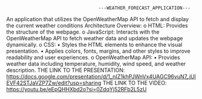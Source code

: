                                       ---WEATHER_FORECAST_APPLICATION---
An application that utilizes the OpenWeatherMap API to fetch and display the current weather conditions 
Architecture Overview:
      o	HTML: Provides the structure of the webpage.
      o	JavaScript: Interacts with the OpenWeatherMap API to fetch weather data and updates the webpage dynamically.
      o	CSS:
       •	Styles the HTML elements to enhance the visual presentation.
       •	Applies colors, fonts, margins, and other styles to improve readability and user experiences.
      o	OpenWeatherMap API:
       •	Provides weather data including temperature, humidity, wind speed, and weather description.
       THE LINK TO THE PRESENTATION: https://docs.google.com/presentation/d/1_nIZ1khPJWnVx4UAGC96vuN7_jUlEVF42STJaVZP7Zw/edit?usp=sharing
       THE LINK TO THE VIDEO: https://youtu.be/eEpQHHXbd2o?si=0ZdqYj52RFb2L5zU
       


